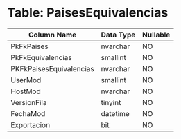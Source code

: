 # Table: PaisesEquivalencias

| Column Name | Data Type | Nullable |
|-------------|-----------|----------|
| PkFkPaises | nvarchar | NO |
| PkFkEquivalencias | smallint | NO |
| PKFkPaisesEquivalencias | nvarchar | NO |
| UserMod | smallint | NO |
| HostMod | nvarchar | NO |
| VersionFila | tinyint | NO |
| FechaMod | datetime | NO |
| Exportacion | bit | NO |
